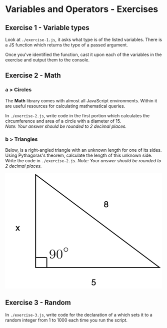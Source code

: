 # Variables and Operators - Exercises

## Exercise 1 - Variable types

Look at `./exercise-1.js`, it asks what type is of the listed variables. There is a JS function which returns the type of a passed argument.

Once you've identified the function, cast it upon each of the variables in the exercise and output them to the console.


## Exercise 2 - Math

### a > Circles

The **Math** library comes with almost all JavaScript environments. Within it are useful resources for calculating mathematical queries.

In `./exercise-2.js`, write code in the first portion which calculates the circumference and area of a circle with a diameter of 15.  
_Note: Your answer should be rounded to 2 decimal places._

### b > Triangles

Below, is a right-angled triangle with an unknown length for one of its sides. Using Pythagoras's theorem, calculate the length of this unknown side. Write the code in `./exercise-2.js`.
_Note: Your answer should be rounded to 2 decimal places._

![](./Triangle.png)

## Exercise 3 - Random

In `./exercise-3.js`, write code for the declaration of a which sets it to a random integer from 1 to 1000 each time you run the script.
